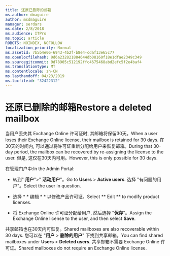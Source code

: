 ```yaml
---
title: 还原已删除的邮箱
ms.author: dmaguire
author: msdmaguire
manager: serdars
ms.date: 2/8/2018
ms.audience: ITPro
ms.topic: article
ROBOTS: NOINDEX, NOFOLLOW
localization_priority: Normal
ms.assetid: 7b5b4e06-6943-4b2f-b8e4-cdaf13e65c77
ms.openlocfilehash: 9d6a232821884644db08160f18e1dfae2349c349
ms.sourcegitcommit: 9d78905c512192ffc4675468abd2efc5f2e4baf4
ms.translationtype: MT
ms.contentlocale: zh-CN
ms.lasthandoff: 04/23/2019
ms.locfileid: "32422312"
---
```

# <a name="restore-a-deleted-mailbox"></a><span data-ttu-id="f23f5-102">还原已删除的邮箱</span><span class="sxs-lookup"><span data-stu-id="f23f5-102">Restore a deleted mailbox</span></span>

<span data-ttu-id="f23f5-103">当用户丢失其 Exchange Online 许可证时, 其邮箱将保留30天。</span><span class="sxs-lookup"><span data-stu-id="f23f5-103">When a user loses their Exchange Online license, their mailbox is retained for 30 days.</span></span> <span data-ttu-id="f23f5-104">在30天的时间内, 可以通过将许可证重新分配给用户来恢复邮箱。</span><span class="sxs-lookup"><span data-stu-id="f23f5-104">During that 30-day period, the mailbox can be recovered by re-assigning the license to the user.</span></span> <span data-ttu-id="f23f5-105">但是, 这仅在30天内可用。</span><span class="sxs-lookup"><span data-stu-id="f23f5-105">However, this is only possible for 30 days.</span></span>
  
<span data-ttu-id="f23f5-106">在管理门户中:</span><span class="sxs-lookup"><span data-stu-id="f23f5-106">In the Admin Portal:</span></span>
  
- <span data-ttu-id="f23f5-107">转到" **用户**"\>" **活动用户**"。</span><span class="sxs-lookup"><span data-stu-id="f23f5-107">Go to **Users** \> **Active users**.</span></span> <span data-ttu-id="f23f5-108">选择 "有问题的用户"。</span><span class="sxs-lookup"><span data-stu-id="f23f5-108">Select the user in question.</span></span>
    
- <span data-ttu-id="f23f5-109">选择 \* \* 编辑 \* \* 以修改产品许可证。</span><span class="sxs-lookup"><span data-stu-id="f23f5-109">Select \*\* Edit \*\* to modify product licenses.</span></span> 
    
- <span data-ttu-id="f23f5-110">将 Exchange Online 许可证分配给用户, 然后选择 "**保存**"。</span><span class="sxs-lookup"><span data-stu-id="f23f5-110">Assign the Exchange Online license to the user, and then select **Save**.</span></span>
    
<span data-ttu-id="f23f5-111">共享邮箱也在30天内可恢复。</span><span class="sxs-lookup"><span data-stu-id="f23f5-111">Shared mailboxes are also recoverable within 30 days.</span></span> <span data-ttu-id="f23f5-112">您可以在 "**用户** \> **删除的用户**" 下找到共享邮箱。</span><span class="sxs-lookup"><span data-stu-id="f23f5-112">You can find shared mailboxes under **Users** \> **Deleted users**.</span></span> <span data-ttu-id="f23f5-113">共享邮箱不需要 Exchange Online 许可证。</span><span class="sxs-lookup"><span data-stu-id="f23f5-113">Shared mailboxes do not require an Exchange Online license.</span></span>
  

